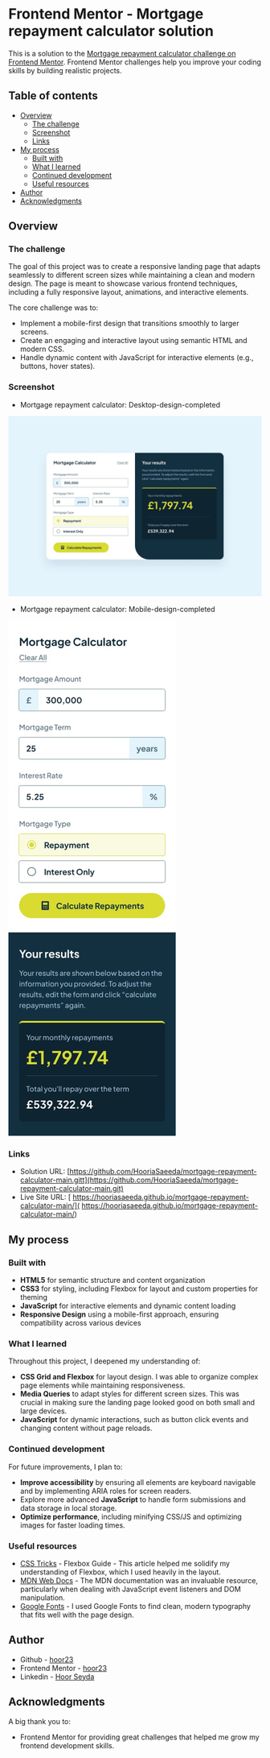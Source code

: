 # Frontend Mentor - Mortgage repayment calculator solution

This is a solution to the [Mortgage repayment calculator challenge on Frontend Mentor](https://www.frontendmentor.io/challenges/mortgage-repayment-calculator-Galx1LXK73). Frontend Mentor challenges help you improve your coding skills by building realistic projects. 

## Table of contents

- [Overview](#overview)
  - [The challenge](#the-challenge)
  - [Screenshot](#screenshot)
  - [Links](#links)
- [My process](#my-process)
  - [Built with](#built-with)
  - [What I learned](#what-i-learned)
  - [Continued development](#continued-development)
  - [Useful resources](#useful-resources)
- [Author](#author)
- [Acknowledgments](#acknowledgments)


## Overview

### The challenge

The goal of this project was to create a responsive landing page that adapts seamlessly to different screen sizes while maintaining a clean and modern design. The page is meant to showcase various frontend techniques, including a fully responsive layout, animations, and interactive elements.

The core challenge was to:

- Implement a mobile-first design that transitions smoothly to larger screens.
- Create an engaging and interactive layout using semantic HTML and modern CSS.
- Handle dynamic content with JavaScript for interactive elements (e.g., buttons, hover states).

### Screenshot

- Mortgage repayment calculator: Desktop-design-completed

![](./design/desktop-design-completed.jpg)

- Mortgage repayment calculator: Mobile-design-completed

![](./design/mobile-design-completed.jpg)



### Links

- Solution URL: [https://github.com/HooriaSaeeda/mortgage-repayment-calculator-main.gitt](https://github.com/HooriaSaeeda/mortgage-repayment-calculator-main.git)
- Live Site URL: [ https://hooriasaeeda.github.io/mortgage-repayment-calculator-main/]( https://hooriasaeeda.github.io/mortgage-repayment-calculator-main/)

## My process

### Built with

- **HTML5** for semantic structure and content organization
- **CSS3** for styling, including Flexbox for layout and custom properties for theming
- **JavaScript** for interactive elements and dynamic content loading
- **Responsive Design** using a mobile-first approach, ensuring compatibility across various devices

### What I learned

Throughout this project, I deepened my understanding of:

- **CSS Grid and Flexbox** for layout design. I was able to organize complex page elements while maintaining responsiveness.
- **Media Queries** to adapt styles for different screen sizes. This was crucial in making sure the landing page looked good on both small and large devices.
- **JavaScript** for dynamic interactions, such as button click events and changing content without page reloads.

### Continued development

For future improvements, I plan to:

- **Improve accessibility** by ensuring all elements are keyboard navigable and by implementing ARIA roles for screen readers.
- Explore more advanced **JavaScript** to handle form submissions and data storage in local storage.
- **Optimize performance**, including minifying CSS/JS and optimizing images for faster loading times.

### Useful resources

- [CSS Tricks](https://css-tricks.com/snippets/css/a-guide-to-flexbox/) - Flexbox Guide - This article helped me solidify my understanding of Flexbox, which I used heavily in the layout.
- [MDN Web Docs](https://developer.mozilla.org/en-US/) - The MDN documentation was an invaluable resource, particularly when dealing with JavaScript event listeners and DOM manipulation.
- [Google Fonts](https://fonts.google.com/specimen/Plus+Jakarta+Sans) - I used Google Fonts to find clean, modern typography that fits well with the page design.



## Author

- Github - [hoor23](https://github.com/hoor23)
- Frontend Mentor - [hoor23](https://www.frontendmentor.io/profile/hoor23)
- Linkedin - [Hoor Seyda](linkedin.com/in/hoor-seyda-901176222)

## Acknowledgments

A big thank you to:

- Frontend Mentor for providing great challenges that helped me grow my frontend development skills.

